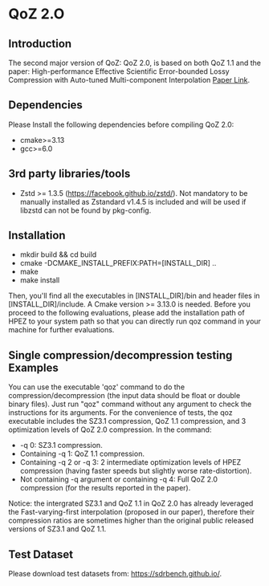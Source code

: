 # QoZ 2.O

## Introduction

The second major version of QoZ: QoZ 2.0, is based on both QoZ 1.1 and the paper: High-performance Effective Scientific Error-bounded Lossy Compression with Auto-tuned Multi-component Interpolation [Paper Link](https://dl.acm.org/doi/abs/10.1145/3639259).

## Dependencies

Please Install the following dependencies before compiling QoZ 2.0:

* cmake>=3.13
* gcc>=6.0

## 3rd party libraries/tools

* Zstd >= 1.3.5 (https://facebook.github.io/zstd/). Not mandatory to be manually installed as Zstandard v1.4.5 is included and will be used if libzstd can not be found by pkg-config.

## Installation

* mkdir build && cd build
* cmake -DCMAKE_INSTALL_PREFIX:PATH=[INSTALL_DIR] ..
* make
* make install

Then, you'll find all the executables in [INSTALL_DIR]/bin and header files in [INSTALL_DIR]/include. A Cmake version >= 3.13.0 is needed. 
Before you proceed to the following evaluations, please add the installation path of HPEZ to your system path so that you can directly run qoz command in your machine for further evaluations.

## Single compression/decompression testing Examples

You can use the executable 'qoz' command to do the compression/decompression (the input data should be float or double binary files). Just run "qoz" command without any argument to check the instructions for its arguments.
For the convenience of tests, the qoz executable includes the SZ3.1 compression, QoZ 1.1 compression, and 3 optimization levels of QoZ 2.0 compression. In the command:
* -q 0: SZ3.1 compression.
* Containing -q 1: QoZ 1.1 compression.
* Containing -q 2 or -q 3: 2 intermediate optimization levels of HPEZ compression (having faster speeds but slightly worse rate-distortion).
* Not containing -q argument or containing -q 4: Full QoZ 2.0 compression (for the results reported in the paper).

Notice: the intergrated SZ3.1 and QoZ 1.1 in QoZ 2.0 has already leveraged the Fast-varying-first interpolation (proposed in our paper), therefore their compression ratios are sometimes higher than the original public released versions of SZ3.1 and QoZ 1.1.

## Test Dataset

Please download test datasets from: https://sdrbench.github.io/. 

